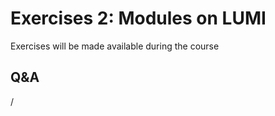 # Exercises 2: Modules on LUMI

Exercises will be made available during the course

<!--
- [Exercises on "Modules on LUMI"](E04-Modules.md)
-->


## Q&A

/

